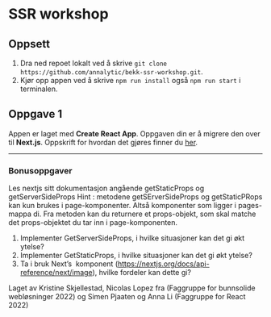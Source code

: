 # SSR workshop

## Oppsett

1. Dra ned repoet lokalt ved å skrive `git clone https://github.com/annalytic/bekk-ssr-workshop.git`.
2. Kjør opp appen ved å skrive `npm run install` også `npm run start` i terminalen.

## Oppgave 1

Appen er laget med <b>Create React App</b>. Oppgaven din er å migrere den over til <b>Next.js</b>. Oppskrift for hvordan det gjøres finner du [her](https://nextjs.org/docs/migrating/from-create-react-app).

---
### Bonusoppgaver
Les nextjs sitt dokumentasjon angående getStaticProps og getServerSideProps
Hint : metodene getSErverSideProps og getStaticPRops kan kun brukes i page-komponenter. Altså komponenter som ligger i pages-mappa di.
Fra metoden kan du returnere et props-objekt, som skal matche det props-objektet du tar inn i page-komponenten.

1. Implementer GetServerSideProps, i hvilke situasjoner kan det gi økt ytelse?
2. Implementer GetStaticProps, i hvilke situasjoner kan det gi økt ytelse?
3. Ta i bruk Next’s <Image /> komponent (https://nextjs.org/docs/api-reference/next/image),  hvilke fordeler kan dette gi?

Laget av Kristine Skjellestad, Nicolas Lopez fra (Faggruppe for bunnsolide webløsninger 2022) og Simen Pjaaten og Anna Li (Faggruppe for React 2022)
